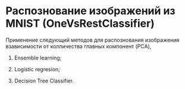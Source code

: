 # Распознование изображений из MNIST (OneVsRestClassifier)

Применение следующий методов для распознования изображения взависимости от колличества главных компонент (PCA),

1. Ensemble learning;

2. Logistic regresion;

3. Decision Tree Classifier.

